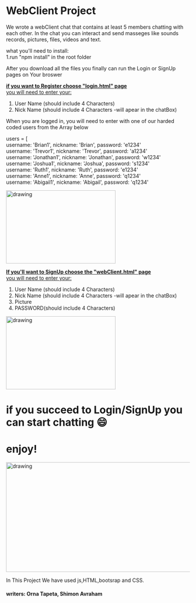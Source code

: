  # WebClient Project 


We wrote a webClient chat that contains at least 5 members chatting with each other. 
In the chat you can interact and send masseges like sounds records, pictures, files, videos and text.

what you'll need to install:<br />1.run "npm install" in the root folder  


After you download all the files you finally can run the Login or SignUp pages on Your broswer  

<ins>**if you want to Register choose "login.html" page**<br />
you will need to enter your:
1. User Name (should include 4 Characters)
2. Nick Name (should include 4 Characters -will apear in the chatBox) 

When you are logged in, you will need to enter with one of our harded coded users from the Array below 

 users = [<br />
  username: 'Brian1', nickname: 'Brian', password: 'e1234'<br />
  username: 'Trevor1', nickname: 'Trevor', password: 'a1234'<br />
  username: 'Jonathan1', nickname: 'Jonathan', password: 'w1234'<br />
  username: 'Joshua1', nickname: 'Joshua', password: 's1234'<br />
  username: 'Ruth1', nickname: 'Ruth', password: 'e1234'<br />
  username: 'Anne1', nickname: 'Anne', password: 'q1234'<br />
  username: 'Abigail1', nickname: 'Abigail', password: 'q1234'<br />


<img src="https://user-images.githubusercontent.com/48882826/166236367-841e82cb-3d20-4a58-8246-5faebc40961b.png" alt="drawing" width="300" height="200"/>


<ins>**If you'll want to SignUp choose the "webClient.html" page**<br />
you will need to enter your:
1. User Name (should include 4 Characters)
2. Nick Name (should include 4 Characters -will apear in the chatBox) 
3. Picture
4. PASSWORD(should include 4 Characters)



<img src="https://user-images.githubusercontent.com/48882826/166236144-b161707c-e8ec-4602-b859-9647379301c1.png" alt="drawing" width="300" height="200"/>



# if you succeed to Login/SignUp you can start chatting  :smile:<br />
# enjoy!<br />
<img src="https://user-images.githubusercontent.com/48882826/166235670-84aac62c-9b1f-411f-9405-af28efc394a5.png" alt="drawing" width="600" height="300"/>
<br />

In This Project We have used js,HTML,bootsrap and CSS.<br /> 

#### writers:  Orna Tapeta, Shimon Avraham 
